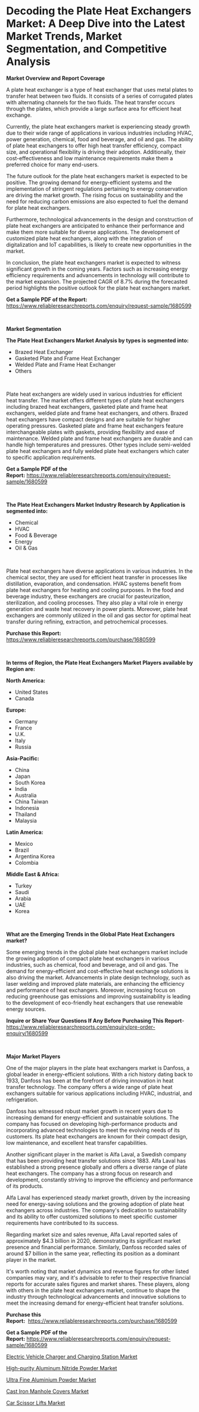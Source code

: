 <p><h1>Decoding the Plate Heat Exchangers Market: A Deep Dive into the Latest Market Trends, Market Segmentation, and Competitive Analysis</h1></p><p><strong>Market Overview and Report Coverage</strong></p>
<p><p>A plate heat exchanger is a type of heat exchanger that uses metal plates to transfer heat between two fluids. It consists of a series of corrugated plates with alternating channels for the two fluids. The heat transfer occurs through the plates, which provide a large surface area for efficient heat exchange.</p><p>Currently, the plate heat exchangers market is experiencing steady growth due to their wide range of applications in various industries including HVAC, power generation, chemical, food and beverage, and oil and gas. The ability of plate heat exchangers to offer high heat transfer efficiency, compact size, and operational flexibility is driving their adoption. Additionally, their cost-effectiveness and low maintenance requirements make them a preferred choice for many end-users.</p><p>The future outlook for the plate heat exchangers market is expected to be positive. The growing demand for energy-efficient systems and the implementation of stringent regulations pertaining to energy conservation are driving the market growth. The rising focus on sustainability and the need for reducing carbon emissions are also expected to fuel the demand for plate heat exchangers.</p><p>Furthermore, technological advancements in the design and construction of plate heat exchangers are anticipated to enhance their performance and make them more suitable for diverse applications. The development of customized plate heat exchangers, along with the integration of digitalization and IoT capabilities, is likely to create new opportunities in the market. </p><p>In conclusion, the plate heat exchangers market is expected to witness significant growth in the coming years. Factors such as increasing energy efficiency requirements and advancements in technology will contribute to the market expansion. The projected CAGR of 8.7% during the forecasted period highlights the positive outlook for the plate heat exchangers market.</p></p>
<p><strong>Get a Sample PDF of the Report:</strong> <a href="https://www.reliableresearchreports.com/enquiry/request-sample/1680599">https://www.reliableresearchreports.com/enquiry/request-sample/1680599</a></p>
<p>&nbsp;</p>
<p><strong>Market Segmentation</strong></p>
<p><strong>The Plate Heat Exchangers Market Analysis by types is segmented into:</strong></p>
<p><ul><li>Brazed Heat Exchanger</li><li>Gasketed Plate and Frame Heat Exchanger</li><li>Welded Plate and Frame Heat Exchanger</li><li>Others</li></ul></p>
<p>&nbsp;</p>
<p><p>Plate heat exchangers are widely used in various industries for efficient heat transfer. The market offers different types of plate heat exchangers including brazed heat exchangers, gasketed plate and frame heat exchangers, welded plate and frame heat exchangers, and others. Brazed heat exchangers have compact designs and are suitable for higher operating pressures. Gasketed plate and frame heat exchangers feature interchangeable plates with gaskets, providing flexibility and ease of maintenance. Welded plate and frame heat exchangers are durable and can handle high temperatures and pressures. Other types include semi-welded plate heat exchangers and fully welded plate heat exchangers which cater to specific application requirements.</p></p>
<p><strong>Get a Sample PDF of the Report:</strong>&nbsp;<a href="https://www.reliableresearchreports.com/enquiry/request-sample/1680599">https://www.reliableresearchreports.com/enquiry/request-sample/1680599</a></p>
<p>&nbsp;</p>
<p><strong>The Plate Heat Exchangers Market Industry Research by Application is segmented into:</strong></p>
<p><ul><li>Chemical</li><li>HVAC</li><li>Food & Beverage</li><li>Energy</li><li>Oil & Gas</li></ul></p>
<p>&nbsp;</p>
<p><p>Plate heat exchangers have diverse applications in various industries. In the chemical sector, they are used for efficient heat transfer in processes like distillation, evaporation, and condensation. HVAC systems benefit from plate heat exchangers for heating and cooling purposes. In the food and beverage industry, these exchangers are crucial for pasteurization, sterilization, and cooling processes. They also play a vital role in energy generation and waste heat recovery in power plants. Moreover, plate heat exchangers are commonly utilized in the oil and gas sector for optimal heat transfer during refining, extraction, and petrochemical processes.</p></p>
<p><strong>Purchase this Report:</strong>&nbsp; <a href="https://www.reliableresearchreports.com/purchase/1680599">https://www.reliableresearchreports.com/purchase/1680599</a></p>
<p>&nbsp;</p>
<p><strong>In terms of Region, the Plate Heat Exchangers Market Players available by Region are:</strong></p>
<p>
    <p> <strong> North America: </strong>
        <ul>
            <li>United States</li>
            <li>Canada</li>
        </ul>
        </p> 
    <p> <strong> Europe: </strong>
        <ul>
            <li>Germany</li>
            <li>France</li>
            <li>U.K.</li>
            <li>Italy</li>
            <li>Russia</li>
        </ul>
        </p> 
    <p> <strong> Asia-Pacific: </strong>
        <ul>
            <li>China</li>
            <li>Japan</li>
            <li>South Korea</li>
            <li>India</li>
            <li>Australia</li>
            <li>China Taiwan</li>
            <li>Indonesia</li>
            <li>Thailand</li>
            <li>Malaysia</li>
        </ul>
        </p> 
    <p> <strong> Latin America: </strong>
        <ul>
            <li>Mexico</li>
            <li>Brazil</li>
            <li>Argentina Korea</li>
            <li>Colombia</li>
        </ul>
        </p> 
    <p> <strong> Middle East & Africa: </strong>
        <ul>
            <li>Turkey</li>
            <li>Saudi</li>
            <li>Arabia</li>
            <li>UAE</li>
            <li>Korea</li>
        </ul>
    </p>
    </p>
<p>&nbsp;</p>
<p><strong>What are the Emerging Trends in the Global Plate Heat Exchangers market?</strong></p>
<p><p>Some emerging trends in the global plate heat exchangers market include the growing adoption of compact plate heat exchangers in various industries, such as chemical, food and beverage, and oil and gas. The demand for energy-efficient and cost-effective heat exchange solutions is also driving the market. Advancements in plate design technology, such as laser welding and improved plate materials, are enhancing the efficiency and performance of heat exchangers. Moreover, increasing focus on reducing greenhouse gas emissions and improving sustainability is leading to the development of eco-friendly heat exchangers that use renewable energy sources.</p></p>
<p><strong>Inquire or Share Your Questions If Any Before Purchasing This Report</strong>- <a href="https://www.reliableresearchreports.com/enquiry/pre-order-enquiry/1680599">https://www.reliableresearchreports.com/enquiry/pre-order-enquiry/1680599</a></p>
<p>&nbsp;</p>
<p><strong>Major Market Players</strong></p>
<p><p>One of the major players in the plate heat exchangers market is Danfoss, a global leader in energy-efficient solutions. With a rich history dating back to 1933, Danfoss has been at the forefront of driving innovation in heat transfer technology. The company offers a wide range of plate heat exchangers suitable for various applications including HVAC, industrial, and refrigeration.</p><p>Danfoss has witnessed robust market growth in recent years due to increasing demand for energy-efficient and sustainable solutions. The company has focused on developing high-performance products and incorporating advanced technologies to meet the evolving needs of its customers. Its plate heat exchangers are known for their compact design, low maintenance, and excellent heat transfer capabilities.</p><p>Another significant player in the market is Alfa Laval, a Swedish company that has been providing heat transfer solutions since 1883. Alfa Laval has established a strong presence globally and offers a diverse range of plate heat exchangers. The company has a strong focus on research and development, constantly striving to improve the efficiency and performance of its products.</p><p>Alfa Laval has experienced steady market growth, driven by the increasing need for energy-saving solutions and the growing adoption of plate heat exchangers across industries. The company's dedication to sustainability and its ability to offer customized solutions to meet specific customer requirements have contributed to its success.</p><p>Regarding market size and sales revenue, Alfa Laval reported sales of approximately $4.3 billion in 2020, demonstrating its significant market presence and financial performance. Similarly, Danfoss recorded sales of around $7 billion in the same year, reflecting its position as a dominant player in the market.</p><p>It's worth noting that market dynamics and revenue figures for other listed companies may vary, and it's advisable to refer to their respective financial reports for accurate sales figures and market shares. These players, along with others in the plate heat exchangers market, continue to shape the industry through technological advancements and innovative solutions to meet the increasing demand for energy-efficient heat transfer solutions.</p></p>
<p><strong>Purchase this Report:</strong>&nbsp;&nbsp;<a href="https://www.reliableresearchreports.com/purchase/1680599">https://www.reliableresearchreports.com/purchase/1680599</a></p>
<p></p>
<p><strong>Get a Sample PDF of the Report:</strong>&nbsp;<a href="https://www.reliableresearchreports.com/enquiry/request-sample/1680599">https://www.reliableresearchreports.com/enquiry/request-sample/1680599</a></p>
<p><p><a href="https://www.linkedin.com/pulse/electric-vehicle-charger-charging-station-market-size-share/">Electric Vehicle Charger and Charging Station Market</a></p><p><a href="https://www.linkedin.com/pulse/high-purity-aluminum-nitride-powder-market/">High-purity Aluminum Nitride Powder Market</a></p><p><a href="https://www.linkedin.com/pulse/ultra-fine-aluminium-powder-market-size-share-global-analysis/">Ultra Fine Aluminium Powder Market</a></p><p><a href="https://medium.com/@nilltanay7548659/cast-iron-manhole-covers-market-size-growth-forecast-2023-2030-d005fa794208">Cast Iron Manhole Covers Market</a></p><p><a href="https://medium.com/@jacks0866979/car-scissor-lifts-market-size-growth-forecast-2023-2030-11599836fd32">Car Scissor Lifts Market</a></p></p>